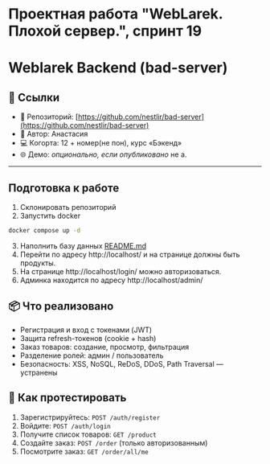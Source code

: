# Проектная работа "WebLarek. Плохой сервер.", спринт 19
# Weblarek Backend (bad-server)

## 📎 Ссылки

- 🔗 Репозиторий: [https://github.com/nestlir/bad-server](https://github.com/nestlir/bad-server)
- 👤 Автор: Анастасия
- 💻 Когорта: 12 + номер(не пон), курс «Бэкенд»
- 🌐 Демо: *опционально, если опубликовано* не а.

---
## Подготовка к работе
1. Склонировать репозиторий
2. Запустить docker
```bash
docker compose up -d
```
3. Наполнить базу данных
[README.md](.dump%2FREADME.md)
4. Перейти по адресу http://localhost/ и на странице должны быть продукты.
5. На странице http://localhost/login/ можно авторизоваться.
6. Админка находится по адресу http://localhost/admin/

## 📦 Что реализовано

- Регистрация и вход с токенами (JWT)
- Защита refresh-токенов (cookie + hash)
- Заказ товаров: создание, просмотр, фильтрация
- Разделение ролей: админ / пользователь
- Безопасность: XSS, NoSQL, ReDoS, DDoS, Path Traversal — устранены

## 🚀 Как протестировать

1. Зарегистрируйтесь: `POST /auth/register`
2. Войдите: `POST /auth/login`
3. Получите список товаров: `GET /product`
4. Создайте заказ: `POST /order` (только авторизованным)
5. Посмотрите заказ: `GET /order/all/me`
